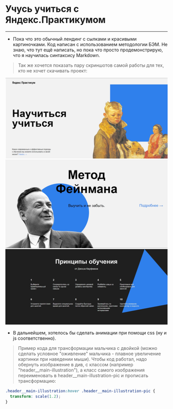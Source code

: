 # Учусь учиться с Яндекс.Практикумом
___

* Пока что это обычный лендинг с сылками и красивыми картиночками. Код написан с использованием методологии БЭМ. Не знаю, что тут ещё написать, но пока что просто продемонстрирую, что я научилась синтаксису Markdown.

> Так же хочется показать пару скриншотов самой работы для тех, кто не хочет скачивать проект:

![Картинка опять двойка](./images/files_for_md/1.jpg)
![Метод Фейнмана](./images/files_for_md/2.jpg)
![Принципы обучения от Кауфмана](./images/files_for_md/3.jpg)

* В дальнейшем, хотелось бы сделать анимации при помощи css (ну и js соответственно).

> Пример кода для трансформации мальчика с двойкой (можно сделать условное "оживление" мальчика - плавное увеличение картинки при наведении мыши). Чтобы код работал, надо обернуть изображение в див, с классом (например "header__main-illustration"), а класс самого изображения переименовать в header__main-illustration-pic и прописать трансформацию:

```css
.header__main-illustration:hover .header__main-illustration-pic {
  transform: scale(1.2);
}
```
